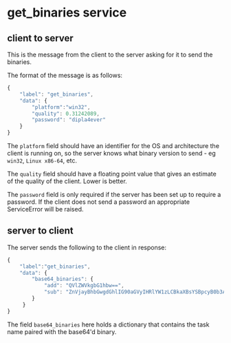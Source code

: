 # get_binaries service

## client to server

This is the message from the client to the server asking for it to send the binaries.

The format of the message is as follows:

```js
{
    "label": "get_binaries",
    "data": {
        "platform":"win32",
        "quality": 0.31242089,
        "password": "dipla4ever"
    }
}
```

The `platform` field should have an identifier for the OS and architecture the client is running on, so the server knows what binary version to send - eg `win32`, `Linux x86-64`, etc.

The `quality` field should have a floating point value that gives an estimate of the quality of the client. Lower is better.

The `password` field is only required if the server has been set up to require a password. If the client does not send a password an appropriate ServiceError will be raised.

## server to client

The server sends the following to the client in response:

```js
{
    "label":"get_binaries",
    "data": {
        "base64_binaries": {
        	"add": "QVlZWVkgbG1hbw==",
        	"sub": "ZnVjayBhbGwgdGhlIG90aGVyIHRlYW1zLCBkaXBsYSBpcyB0b3A="
     	}
     }
}
```

The field `base64_binaries` here holds a dictionary that contains the task name paired with the base64'd binary.

